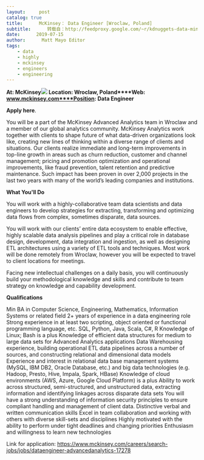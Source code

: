 ```yaml
---
layout:     post
catalog: true
title:      McKinsey： Data Engineer [Wroclaw, Poland]
subtitle:      转载自：http://feedproxy.google.com/~r/kdnuggets-data-mining-analytics/~3/_Nx9mqyqAU4/07-15-mckinsey-data-engineer.html
date:      2019-07-15
author:      Matt Mayo Editor
tags:
    - data
    - highly
    - mckinsey
    - engineers
    - engineering
---
```


**At: McKinsey**![](https://pbs.twimg.com/profile_images/1145675960999710721/Q4LoVOCk_400x400.png)
**Location: Wroclaw, Poland****Web: www.mckinsey.com****Position: Data Engineer**

**Apply here**.

You will be a part of the McKinsey Advanced Analytics team in Wroclaw and a member of our global analytics community. McKinsey Analytics work together with clients to shape future of what data-driven organizations look like, creating new lines of thinking within a diverse range of clients and situations. Our clients realize immediate and long-term improvements in top-line growth in areas such as churn reduction, customer and channel management; pricing and promotion optimization and operational improvements, like fraud prevention, talent retention and predictive maintenance. Such impact has been proven in over 2,000 projects in the last two years with many of the world’s leading companies and institutions.

**What You'll Do**

You will work with a highly-collaborative team data scientists and data engineers to develop strategies for extracting, transforming and optimizing data flows from complex, sometimes disparate, data sources.

You will work with our clients’ entire data ecosystem to enable effective, highly scalable data analysis pipelines and play a critical role in database design, development, data integration and ingestion, as well as designing ETL architectures using a variety of ETL tools and techniques. Most work will be done remotely from Wroclaw, however you will be expected to travel to client locations for meetings.

Facing new intellectual challenges on a daily basis, you will continuously build your methodological knowledge and skills and contribute to team strategy on knowledge and capability development.

**Qualifications**

Min BA in Computer Science, Engineering, Mathematics, Information Systems or related field
2+ years of experience in a data engineering role
Strong experience in at least two scripting, object oriented or functional programming language, etc. SQL, Python, Java, Scala, C#, R
Knowledge of Linux; Bash is a plus
Knowledge of efficient data structures for medium to large data sets for Advanced Analytics applications
Data Warehousing experience, building operational ETL data pipelines across a number of sources, and constructing relational and dimensional data models
Experience and interest in relational data base management systems (MySQL, IBM DB2, Oracle Database, etc.) and big data technologies (e.g. Hadoop, Presto, Hive, Impala, Spark, HBase)
Knowledge of cloud environments (AWS, Azure, Google Cloud Platform) is a plus
Ability to work across structured, semi-structured, and unstructured data, extracting information and identifying linkages across disparate data sets
You will have a strong understanding of information security principles to ensure compliant handling and management of client data.
Distinctive verbal and written communication skills
Excel in team collaboration and working with others with diverse skill-sets and disciplines
Highly motivated with the ability to perform under tight deadlines and changing priorities
Enthusiasm and willingness to learn new technologies

Link for application: https://www.mckinsey.com/careers/search-jobs/jobs/dataengineer-advancedanalytics-17278
